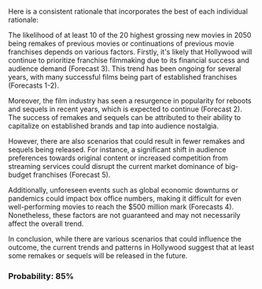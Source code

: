 Here is a consistent rationale that incorporates the best of each individual rationale:

The likelihood of at least 10 of the 20 highest grossing new movies in 2050 being remakes of previous movies or continuations of previous movie franchises depends on various factors. Firstly, it's likely that Hollywood will continue to prioritize franchise filmmaking due to its financial success and audience demand (Forecast 3). This trend has been ongoing for several years, with many successful films being part of established franchises (Forecasts 1-2).

Moreover, the film industry has seen a resurgence in popularity for reboots and sequels in recent years, which is expected to continue (Forecast 2). The success of remakes and sequels can be attributed to their ability to capitalize on established brands and tap into audience nostalgia.

However, there are also scenarios that could result in fewer remakes and sequels being released. For instance, a significant shift in audience preferences towards original content or increased competition from streaming services could disrupt the current market dominance of big-budget franchises (Forecast 5).

Additionally, unforeseen events such as global economic downturns or pandemics could impact box office numbers, making it difficult for even well-performing movies to reach the $500 million mark (Forecasts 4). Nonetheless, these factors are not guaranteed and may not necessarily affect the overall trend.

In conclusion, while there are various scenarios that could influence the outcome, the current trends and patterns in Hollywood suggest that at least some remakes or sequels will be released in the future.

### Probability: 85%